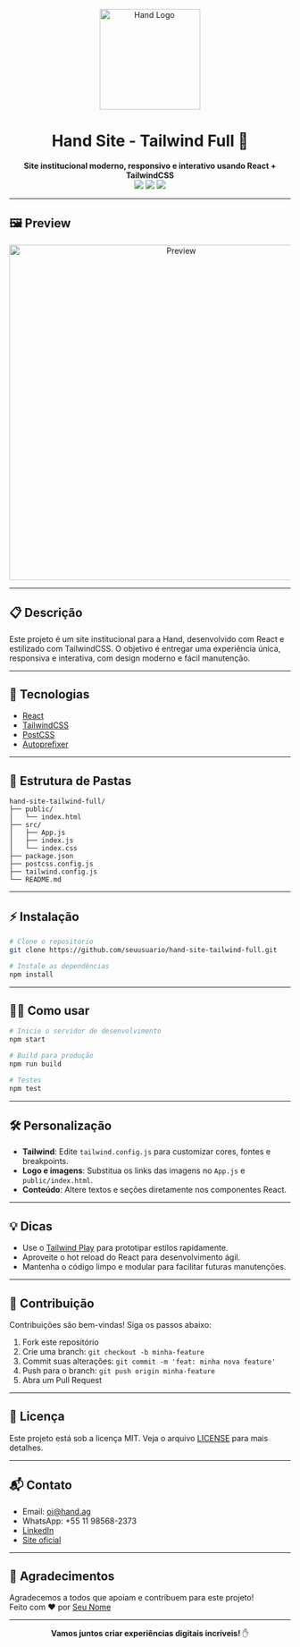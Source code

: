 <p align="center">
  <img src="https://ik.imagekit.io/6iz6c073z/Png%20sem%20fundo/Logo1.png?updatedAt=1750806629388" alt="Hand Logo" width="180"/>
</p>

<h1 align="center">Hand Site - Tailwind Full 🚀</h1>

<p align="center">
  <b>Site institucional moderno, responsivo e interativo usando React + TailwindCSS</b><br>
  <a href="https://github.com/seuusuario/hand-site-tailwind-full"><img src="https://img.shields.io/github/stars/seuusuario/hand-site-tailwind-full?style=social"></a>
  <a href="https://github.com/seuusuario/hand-site-tailwind-full"><img src="https://img.shields.io/github/forks/seuusuario/hand-site-tailwind-full?style=social"></a>
  <a href="https://github.com/seuusuario/hand-site-tailwind-full/blob/main/LICENSE"><img src="https://img.shields.io/github/license/seuusuario/hand-site-tailwind-full"></a>
</p>

---

## 🖼️ Preview

<div align="center">
  <img src="https://ik.imagekit.io/6iz6c073z/Png%20sem%20fundo/Logo1.png?updatedAt=1750806629388" alt="Preview" width="600"/>
</div>

---

## 📋 Descrição

Este projeto é um site institucional para a Hand, desenvolvido com React e estilizado com TailwindCSS. O objetivo é entregar uma experiência única, responsiva e interativa, com design moderno e fácil manutenção.

---

## 🚀 Tecnologias

- [React](https://react.dev/)
- [TailwindCSS](https://tailwindcss.com/)
- [PostCSS](https://postcss.org/)
- [Autoprefixer](https://github.com/postcss/autoprefixer)

---

## 📁 Estrutura de Pastas

```plaintext
hand-site-tailwind-full/
├── public/
│   └── index.html
├── src/
│   ├── App.js
│   ├── index.js
│   └── index.css
├── package.json
├── postcss.config.js
├── tailwind.config.js
└── README.md
```

---

## ⚡ Instalação

```bash
# Clone o repositório
git clone https://github.com/seuusuario/hand-site-tailwind-full.git

# Instale as dependências
npm install
```

---

## 🏃‍♂️ Como usar

```bash
# Inicie o servidor de desenvolvimento
npm start

# Build para produção
npm run build

# Testes
npm test
```

---

## 🛠️ Personalização

- **Tailwind**: Edite `tailwind.config.js` para customizar cores, fontes e breakpoints.
- **Logo e imagens**: Substitua os links das imagens no `App.js` e `public/index.html`.
- **Conteúdo**: Altere textos e seções diretamente nos componentes React.

---

## 💡 Dicas

- Use o [Tailwind Play](https://play.tailwindcss.com/) para prototipar estilos rapidamente.
- Aproveite o hot reload do React para desenvolvimento ágil.
- Mantenha o código limpo e modular para facilitar futuras manutenções.

---

## 🤝 Contribuição

Contribuições são bem-vindas! Siga os passos abaixo:

1. Fork este repositório
2. Crie uma branch: `git checkout -b minha-feature`
3. Commit suas alterações: `git commit -m 'feat: minha nova feature'`
4. Push para o branch: `git push origin minha-feature`
5. Abra um Pull Request

---

## 📄 Licença

Este projeto está sob a licença MIT. Veja o arquivo [LICENSE](LICENSE) para mais detalhes.

---

## 📬 Contato

- Email: oi@hand.ag
- WhatsApp: +55 11 98568-2373
- [LinkedIn](https://www.linkedin.com/in/seuusuario/)
- [Site oficial](https://hand.ag)

---

## 🙏 Agradecimentos

Agradecemos a todos que apoiam e contribuem para este projeto!  
Feito com ❤️ por [Seu Nome](https://github.com/seuusuario)

---

<p align="center">
  <b>Vamos juntos criar experiências digitais incríveis!</b> ✋
</p>
